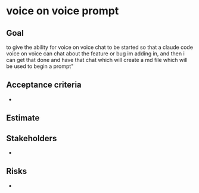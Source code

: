 #  voice on voice prompt



## Goal
to give the ability for voice on voice chat to be started so that a claude code voice on voice can chat about the feature or bug im adding in, and then i can get that done and have that chat which will create a md file which will be used to begin a prompt"

## Acceptance criteria
- 

## Estimate


## Stakeholders
- 

## Risks
- 
